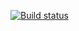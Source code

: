 [![Build status](https://ci.appveyor.com/api/projects/status/x6p6v63yves1nr02?svg=true)](https://ci.appveyor.com/project/EleonoraPopushoi/ordercard)